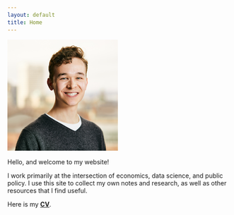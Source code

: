 ```yaml
---
layout: default
title: Home
---
```


![RIPL headshot](/images/RIPL_AB.png)

Hello, and welcome to my website!

I work primarily at the intersection of economics, data science, and public policy. I use this site to collect my own notes and research, as well as other resources that I find useful.

Here is my [__CV__](/cv/bald_cv_aug2019.pdf).